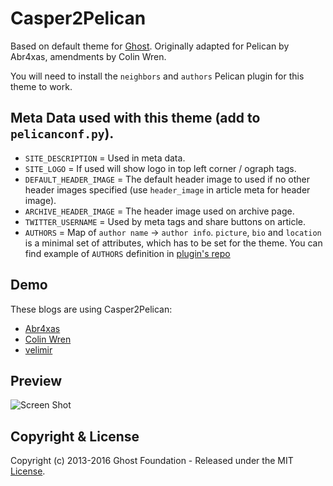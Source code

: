 # Casper2Pelican

Based on default theme for [Ghost](http://github.com/tryghost/ghost/).
Originally adapted for Pelican by Abr4xas, amendments by Colin Wren.

You will need to install the `neighbors` and `authors` Pelican plugin for this theme to work.

## Meta Data used with this theme (add to `pelicanconf.py`).
* `SITE_DESCRIPTION` = Used in meta data.
* `SITE_LOGO` = If used will show logo in top left corner / ograph tags.
* `DEFAULT_HEADER_IMAGE` = The default header image to used if no other header images specified (use `header_image` in article meta for header image).
* `ARCHIVE_HEADER_IMAGE` = The header image used on archive page.
* `TWITTER_USERNAME` = Used by meta tags and share buttons on article.
* `AUTHORS` = Map of `author name` -> `author info`. `picture`, `bio` and `location` is a minimal set of attributes, which has to be set for the theme. You can find example of `AUTHORS` definition in [plugin's repo](https://github.com/velimir0xff/pelican-plugins/tree/authors-plugin/authors)


## Demo

These blogs are using Casper2Pelican:
 - [Abr4xas](http://blog.abr4xas.org)
 - [Colin Wren](http://colinwren.is/awesome)
 - [velimir](https://velimir.me.uk)

## Preview
![Screen Shot](screenshot.jpeg)

## Copyright & License

Copyright (c) 2013-2016 Ghost Foundation - Released under the MIT [License](LICENSE).
